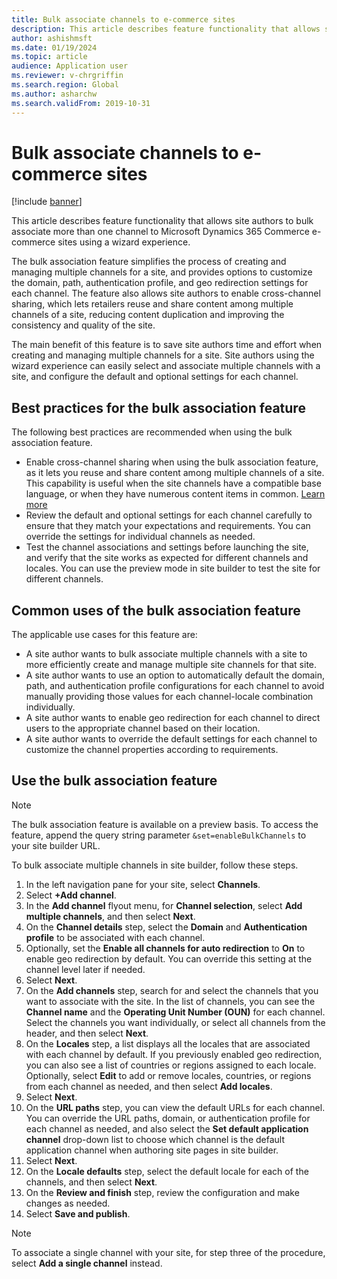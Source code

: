 ```yaml
---
title: Bulk associate channels to e-commerce sites
description: This article describes feature functionality that allows site authors to bulk associate more than one channel to Microsoft Dynamics 365 Commerce e-commerce sites.
author: ashishmsft
ms.date: 01/19/2024
ms.topic: article
audience: Application user
ms.reviewer: v-chrgriffin
ms.search.region: Global
ms.author: asharchw
ms.search.validFrom: 2019-10-31
---
```


# Bulk associate channels to e-commerce sites

[!include [banner](../includes/banner.md)]

This article describes feature functionality that allows site authors to bulk associate more than one channel to Microsoft Dynamics 365 Commerce e-commerce sites using a wizard experience.

The bulk association feature simplifies the process of creating and managing multiple channels for a site, and provides options to customize the domain, path, authentication profile, and geo redirection settings for each channel. The feature also allows site authors to enable cross-channel sharing, which lets retailers reuse and share content among multiple channels of a site, reducing content duplication and improving the consistency and quality of the site.

The main benefit of this feature is to save site authors time and effort when creating and managing multiple channels for a site. Site authors using the wizard experience can easily select and associate multiple channels with a site, and configure the default and optional settings for each channel.

## Best practices for the bulk association feature

The following best practices are recommended when using the bulk association feature.

- Enable cross-channel sharing when using the bulk association feature, as it lets you reuse and share content among multiple channels of a site. This capability is useful when the site channels have a compatible base language, or when they have numerous content items in common. [Learn more](./cross-channel-sharing.md)
- Review the default and optional settings for each channel carefully to ensure that they match your expectations and requirements. You can override the settings for individual channels as needed.
- Test the channel associations and settings before launching the site, and verify that the site works as expected for different channels and locales. You can use the preview mode in site builder to test the site for different channels.

## Common uses of the bulk association feature

The applicable use cases for this feature are:

- A site author wants to bulk associate multiple channels with a site to more efficiently create and manage multiple site channels for that site.
- A site author wants to use an option to automatically default the domain, path, and authentication profile configurations for each channel to avoid manually providing those values for each channel-locale combination individually.
- A site author wants to enable geo redirection for each channel to direct users to the appropriate channel based on their location.
- A site author wants to override the default settings for each channel to customize the channel properties according to requirements.

## Use the bulk association feature

> [!NOTE] 
> The bulk association feature is available on a preview basis. To access the feature, append the query string parameter `&set=enableBulkChannels` to your site builder URL.

To bulk associate multiple channels in site builder, follow these steps.

1. In the left navigation pane for your site, select **Channels**.
1. Select **+Add channel**.
1. In the **Add channel** flyout menu, for **Channel selection**, select **Add multiple channels**, and then select **Next**.   
1. On the **Channel details** step, select the **Domain** and **Authentication profile** to be associated with each channel.
1. Optionally, set the **Enable all channels for auto redirection** to **On** to enable geo redirection by default. You can override this setting at the channel level later if needed.
1. Select **Next**.
1. On the **Add channels** step, search for and select the channels that you want to associate with the site. In the list of channels, you can see the **Channel name** and the **Operating Unit Number (OUN)** for each channel. Select the channels you want individually, or select all channels from the header, and then select **Next**.
1. On the **Locales** step, a list displays all the locales that are associated with each channel by default. If you previously enabled geo redirection, you can also see a list of countries or regions assigned to each locale. Optionally, select **Edit** to add or remove locales, countries, or regions from each channel as needed, and then select **Add locales**.
1. Select **Next**.
1. On the **URL paths** step, you can view the default URLs for each channel. You can override the URL paths, domain, or authentication profile for each channel as needed, and also select the **Set default application channel** drop-down list to choose which channel is the default application channel when authoring site pages in site builder.
1. Select **Next**.
1. On the **Locale defaults** step, select the default locale for each of the channels, and then select **Next**.
1. On the **Review and finish** step, review the configuration and make changes as needed.
1. Select **Save and publish**.

> [!NOTE]
> To associate a single channel with your site, for step three of the procedure, select **Add a single channel** instead.




  
   
